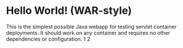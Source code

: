 Hello World! (WAR-style)
===============

This is the simplest possible Java webapp for testing servlet container deployments.  It should work on any container and requires no other dependencies or configuration.
1
2
